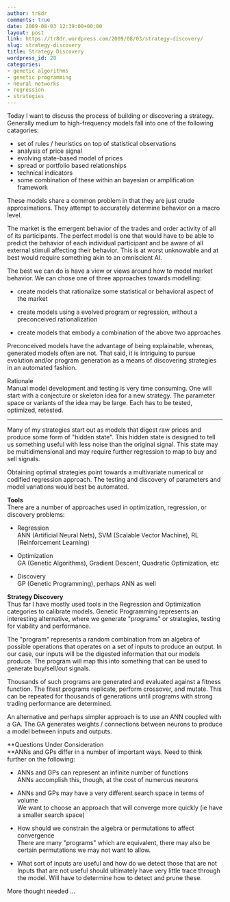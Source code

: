 ```yaml
---
author: tr8dr
comments: true
date: 2009-08-03 12:39:00+00:00
layout: post
link: https://tr8dr.wordpress.com/2009/08/03/strategy-discovery/
slug: strategy-discovery
title: Strategy Discovery
wordpress_id: 28
categories:
- genetic algorithms
- genetic programming
- neural networks
- regression
- strategies
---
```


Today I want to discuss the process of building or discovering a strategy.  Generally medium to high-frequency models fall into one of the following catagories:  


  * set of rules / heuristics on top of statistical observations
  * analysis of price signal
  * evolving state-based model of prices
  * spread or portfolio based relationships
  * technical indicators
  * some combination of these within an bayesian or amplification framework

These models share a common problem in that they are just crude approximations.  They attempt to accurately determine behavior on a macro level.  


The market is the emergent behavior of the trades and order activity of all of its participants.  The perfect model is one that would have to be able to predict the behavior of each individual participant and be aware of all external stimuli affecting their behavior.   This is at worst unknowable and at best would require something akin to an omniscient AI.  


The best we can do is have a view or views around how to model market behavior.   We can chose one of three approaches towards modelling:

  * create models that rationalize some statistical or behavioral aspect of the market
  * create models using a evolved program or regression, without a preconceived rationalization  

  * create models that embody a combination of the above two approaches  


Preconceived models have the advantage of being explainable, whereas, generated models often are not. That said, it is intriguing to pursue evolution and/or program generation as a means of discovering strategies in an automated fashion.  


Rationale  
Manual model development and testing is very time consuming.  One will start with a conjecture or skeleton idea for a new strategy.   The parameter space or variants of the idea may be large.   Each has to be tested, optimized, retested.  
****

Many of my strategies start out as models that digest raw prices and produce some form of "hidden state". This hidden state is designed to tell us something useful with less noise than the original signal. This state may be multidimensional and may require further regression to map to buy and sell signals.

Obtaining optimal strategies point towards a multivariate numerical or codified regression approach.  The testing and discovery of parameters and model variations would best be automated.  


**Tools**  
There are a number of approaches used in optimization, regression, or discovery problems:

  * Regression  
ANN (Artificial Neural Nets), SVM (Scalable Vector Machine), RL (Reinforcement Learning)  

  * Optimization  
GA (Genetic Algorithms), Gradient Descent, Quadratic Optimization, etc  

  * Discovery  
GP (Genetic Programming), perhaps ANN as well

**Strategy Discovery**  
Thus far I have mostly used tools in the Regression and Optimization categories to calibrate models. Genetic Programming represents an interesting alternative, where we generate "programs" or strategies, testing for viability and performance.

The "program" represents a random combination from an algebra of possible operations that operates on a set of inputs to produce an output. In our case, our inputs will be the digested information that our models produce. The program will map this into something that can be used to generate buy/sell/out signals. 

Thousands of such programs are generated and evaluated against a fitness function. The fitest programs replicate, perform crossover, and mutate. This can be repeated for thousands of generations until programs with strong trading performance are determined.

An alternative and perhaps simpler approach is to use an ANN coupled with a GA. The GA generates weights / connections between neurons to produce a model between inputs and outputs.

**Questions Under Consideration  
**ANNs and GPs differ in a number of important ways. Need to think further on the following:

  * ANNs and GPs can represent an infinite number of functions  
ANNs accomplish this, though, at the cost of numerous neurons  

  * ANNs and GPs may have a very different search space in terms of volume  
We want to choose an approach that will converge more quickly (ie have a smaller search space)  

  * How should we constrain the algebra or permutations to affect convergence  
There are many "programs" which are equivalent, there may also be certain permutations we may not want to allow.  

  * What sort of inputs are useful and how do we detect those that are not  
Inputs that are not useful should ultimately have very little trace through the model. Will have to determine how to detect and prune these.

More thought needed ...
